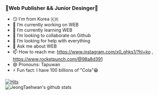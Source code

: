 ### 🎨Web Publisher && Junior Desinger🦄

<!--
**JeongTaehwan/JeongTaehwan** is a ✨ _special_ ✨ repository because its `README.md` (this file) appears on your GitHub profile.

Here are some ideas to get you started:
-->
- 😏 I'm from Korea 🇰🇷
- 🔭 I’m currently working on WEB
- 🌱 I’m currently learning WEB
- 👯 I’m looking to collaborate on Github
- 🤔 I’m looking for help with everything
- 💬 Ask me about WEB
- 📫 How to reach me: <https://www.instagram.com/x0_ghks1/?hl=ko> , <https://www.rocketpunch.com/@98a8d391>
- 😄 Pronouns: Tapuwan
- ⚡ Fun fact: I have 100 billions of "Cola"😁

[![Hits](https://hits.seeyoufarm.com/api/count/incr/badge.svg?url=https%3A%2F%2Fgithub.com%2FJeongTaehwan%2Fhit-counter&count_bg=%230F019C&title_bg=%23FFFFFF&icon=css3.svg&icon_color=%231C00C2&title=hits&edge_flat=false)](https://hits.seeyoufarm.com)  
![JeongTaehwan's github stats](https://github-readme-stats.vercel.app/api?username=JeongTaehwan&show_icons=true&theme=tokyonight)  
